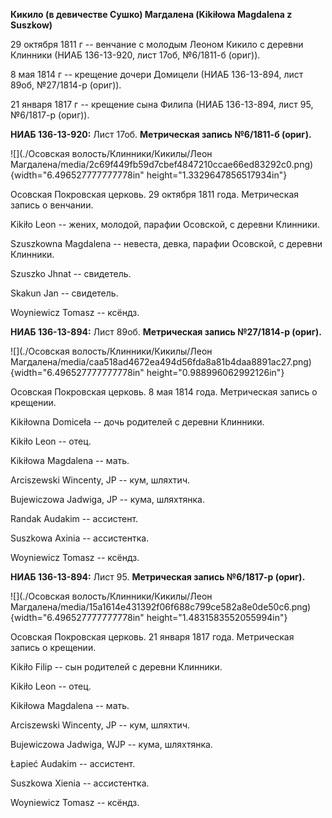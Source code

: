 **Кикило (в девичестве Сушко) Магдалена (Kikiłowa Magdalena z Suszkow)**

29 октября 1811 г -- венчание с молодым Леоном Кикило с деревни Клинники
(НИАБ 136-13-920, лист 17об, №6/1811-б (ориг)).

8 мая 1814 г -- крещение дочери Домицели (НИАБ 136-13-894, лист 89об,
№27/1814-р (ориг)).

21 января 1817 г -- крещение сына Филипа (НИАБ 136-13-894, лист 95,
№6/1817-р (ориг)).

**НИАБ 136-13-920:** Лист 17об. **Метрическая запись №6/1811-б (ориг).**

![](./Осовская волость/Клинники/Кикилы/Леон Магдалена/media/2c69f449fb59d7cbef4847210ccae66ed83292c0.png){width="6.496527777777778in"
height="1.3329647856517934in"}

Осовская Покровская церковь. 29 октября 1811 года. Метрическая запись о
венчании.

Kikiło Leon -- жених, молодой, парафии Осовской, с деревни Клинники.

Szuszkowna Magdalena -- невеста, девка, парафии Осовской, с деревни
Клинники.

Szuszko Jhnat -- свидетель.

Skakun Jan -- свидетель.

Woyniewicz Tomasz -- ксёндз.

**НИАБ 136-13-894:** Лист 89об. **Метрическая запись №27/1814-р
(ориг).**

![](./Осовская волость/Клинники/Кикилы/Леон Магдалена/media/caa518ad4672ea494d56fda8a81b4daa8891ac27.png){width="6.496527777777778in"
height="0.988996062992126in"}

Осовская Покровская церковь. 8 мая 1814 года. Метрическая запись о
крещении.

Kikiłowna Domiceła -- дочь родителей с деревни Клинники.

Kikiło Leon -- отец.

Kikiłowa Magdalena -- мать.

Arciszewski Wincenty, JP -- кум, шляхтич.

Bujewiczowa Jadwiga, JP -- кума, шляхтянка.

Randak Audakim -- ассистент.

Suszkowa Axinia -- ассистентка.

Woyniewicz Tomasz -- ксёндз.

**НИАБ 136-13-894:** Лист 95. **Метрическая запись №6/1817-р (ориг).**

![](./Осовская волость/Клинники/Кикилы/Леон Магдалена/media/15a1614e431392f06f688c799ce582a8e0de50c6.png){width="6.496527777777778in"
height="1.4831583552055994in"}

Осовская Покровская церковь. 21 января 1817 года. Метрическая запись о
крещении.

Kikiło Filip -- сын родителей с деревни Клинники.

Kikiło Leon -- отец.

Kikiłowa Magdalena -- мать.

Arciszewski Wincenty, JP -- кум, шляхтич.

Bujewiczowa Jadwiga, WJP -- кума, шляхтянка.

Łapieć Audakim -- ассистент.

Suszkowa Xienia -- ассистентка.

Woyniewicz Tomasz -- ксёндз.
